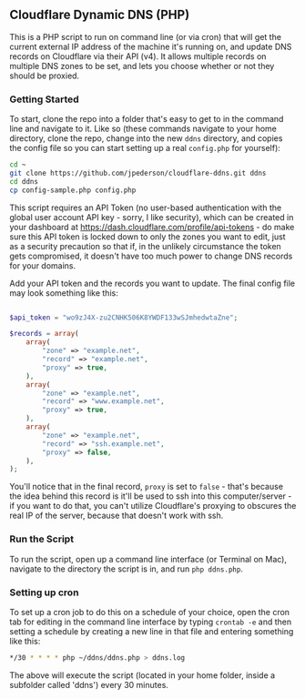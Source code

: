 ## Cloudflare Dynamic DNS (PHP)
This is a PHP script to run on command line (or via cron) that will get the current external IP address of the machine it's running on, and update DNS records on Cloudflare via their API (v4). It allows multiple records on multiple DNS zones to be set, and lets you choose whether or not they should be proxied.

### Getting Started
To start, clone the repo into a folder that's easy to get to in the command line and navigate to it. Like so (these commands navigate to your home directory, clone the repo, change into the new `ddns` directory, and copies the config file so you can start setting up a real `config.php` for yourself):

```sh
cd ~
git clone https://github.com/jpederson/cloudflare-ddns.git ddns
cd ddns
cp config-sample.php config.php
```

This script requires an API Token (no user-based authentication with the global user account API key - sorry, I like security), which can be created in your dashboard at https://dash.cloudflare.com/profile/api-tokens - do make sure this API token is locked down to only the zones you want to edit, just as a security precaution so that if, in the unlikely circumstance the token gets compromised, it doesn't have too much power to change DNS records for your domains.

Add your API token and the records you want to update. The final config file may look something like this:

```php

$api_token = "wo9zJ4X-zu2CNHK506K8YWDF133wSJmhedwtaZne";

$records = array(
	array(
		"zone" => "example.net",
		"record" => "example.net",
		"proxy" => true,
	),
	array(
		"zone" => "example.net",
		"record" => "www.example.net",
		"proxy" => true,
	),
	array(
		"zone" => "example.net",
		"record" => "ssh.example.net",
		"proxy" => false,
	),
);

```

You'll notice that in the final record, `proxy` is set to `false` - that's because the idea behind this record is it'll be used to ssh into this computer/server - if you want to do that, you can't utilize Cloudflare's proxying to obscures the real IP of the server, because that doesn't work with ssh.

### Run the Script
To run the script, open up a command line interface (or Terminal on Mac), navigate to the directory the script is in, and run `php ddns.php`.

### Setting up cron
To set up a cron job to do this on a schedule of your choice, open the cron tab for editing in the command line interface by typing `crontab -e` and then setting a schedule by creating a new line in that file and entering something like this:

```sh
*/30 * * * * php ~/ddns/ddns.php > ddns.log
```

The above will execute the script (located in your home folder, inside a subfolder called 'ddns') every 30 minutes.
